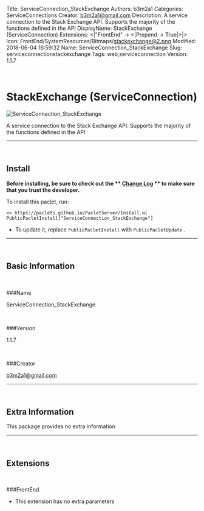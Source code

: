 Title: ServiceConnection_StackExchange
Authors: b3m2a1
Categories: ServiceConnections
Creator: b3m2a1@gmail.com
Description: A service connection to the Stack Exchange API. Supports the majority of the functions defined in the API
DisplayName: StackExchange (ServiceConnection)
Extensions: <|"FrontEnd" -> <|Prepend -> True|>|>
Icon: FrontEnd/SystemResources/Bitmaps/stackexchange@2.png
Modified: 2018-06-04 16:59:32
Name: ServiceConnection_StackExchange
Slug: serviceconnectionstackexchange
Tags: web,serviceconnection
Version: 1.1.7

<a id="stackexchangeserviceconnection" class="Section" style="width:0;height:0;margin:0;padding:0;">&zwnj;</a>

# StackExchange (ServiceConnection)

![ServiceConnection_StackExchange]({filename}/img/ServiceConnection_StackExchange/FrontEnd/SystemResources/Bitmaps/stackexchange%402.png)

A service connection to the Stack Exchange API. Supports the majority of the functions defined in the API

---

<a id="install" class="Subsection" style="width:0;height:0;margin:0;padding:0;">&zwnj;</a>

## Install

**Before installing, be sure to check out the ** **[Change Log](https://paclets.github.io/PacletServer/pages/log.html)** ** to make sure that you trust the developer.**

To install this paclet, run:

    << https://paclets.github.io/PacletServer/Install.wl
    PublicPacletInstall["ServiceConnection_StackExchange"]

*  To update it, replace  `PublicPacletInstall` with  `PublicPacletUpdate` . 

---

<a id="basicinformation" class="Subsection" style="width:0;height:0;margin:0;padding:0;">&zwnj;</a>

## Basic Information

<a id="name" class="Subsubsection" style="width:0;height:0;margin:0;padding:0;">&zwnj;</a>

###Name

ServiceConnection_StackExchange

<a id="version" class="Subsubsection" style="width:0;height:0;margin:0;padding:0;">&zwnj;</a>

###Version

1.1.7

<a id="creator" class="Subsubsection" style="width:0;height:0;margin:0;padding:0;">&zwnj;</a>

###Creator

[b3m2a1@gmail.com](mailto:b3m2a1@gmail.com)

---

<a id="extrainformation" class="Subsection" style="width:0;height:0;margin:0;padding:0;">&zwnj;</a>

## Extra Information

This package provides no extra information

---

<a id="extensions" class="Subsection" style="width:0;height:0;margin:0;padding:0;">&zwnj;</a>

## Extensions

<a id="frontend" class="Subsubsection" style="width:0;height:0;margin:0;padding:0;">&zwnj;</a>

###FrontEnd

*  This extension has no extra parameters